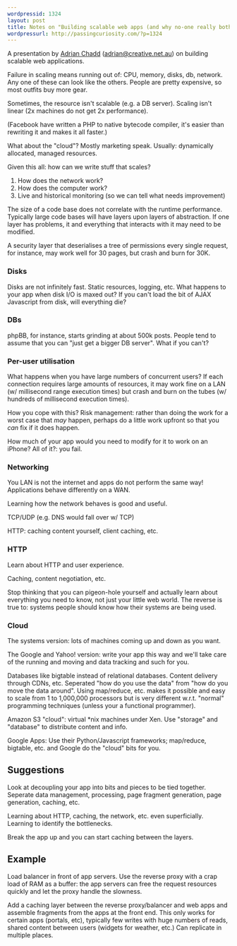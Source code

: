```yaml
---
wordpressid: 1324
layout: post
title: Notes on "Building scalable web apps (and why no-one really bothers)"
wordpressurl: http://passingcuriosity.com/?p=1324
---
```

A presentation by [Adrian Chadd](http://www.creative.net.au/) (adrian@creative.net.au) on building scalable web applications.

<!--more-->

Failure in scaling means running out of: CPU, memory, disks, db, network. Any one of these can look like the others. People are pretty expensive, so most outfits buy more gear.

Sometimes, the resource isn't scalable (e.g. a DB server). Scaling isn't linear (2x machines do not get 2x performance).

(Facebook have written a PHP to native bytecode compiler, it's easier than rewriting it and makes it all faster.)

What about the "cloud"? Mostly marketing speak. Usually: dynamically allocated, managed resources. 

Given this all: how can we write stuff that scales?

1. How does the network work?
2. How does the computer work?
3. Live and historical monitoring (so we can tell what needs improvement)

The size of a code base does not correlate with the runtime performance. Typically large code bases will have layers upon layers of abstraction. If one layer has problems, it and everything that interacts with it may need to be modified.

A security layer that deserialises a tree of permissions every single request, for instance, may work well for 30 pages, but crash and burn for 30K.

### Disks ###

Disks are not infinitely fast. Static resources, logging, etc. What happens to your app when disk I/O is maxed out? If you can't load the bit of AJAX Javascript from disk, will everything die?

### DBs ###

phpBB, for instance, starts grinding at about 500k posts. People tend to assume that you can "just get a bigger DB server". What if you can't?

### Per-user utilisation ###

What happens when you have large numbers of concurrent users? If each connection requires large amounts of resources, it may work fine on a LAN (w/ millisecond range execution times) but crash and burn on the tubes (w/ hundreds of millisecond execution times). 

How you cope with this? Risk management: rather than doing the work for a worst case that *may* happen, perhaps do a little work upfront so that you *can* fix if it does happen.

How much of your app would you need to modify for it to work on an iPhone? All of it?: you fail.

### Networking ###

You LAN is not the internet and apps do not perform the same way! Applications behave differently on a WAN.

Learning how the network behaves is good and useful.

TCP/UDP (e.g. DNS would fall over w/ TCP)

HTTP: caching content yourself, client caching, etc.

### HTTP ###

Learn about HTTP and user experience.

Caching, content negotiation, etc.

Stop thinking that you can pigeon-hole yourself and actually learn about everything you need to know, not just your little web world. The reverse is true to: systems people should know how their systems are being used.

### Cloud ###

The systems version: lots of machines coming up and down as you want.

The Google and Yahoo! version: write your app this way and we'll take care of the running and moving and data tracking and such for you.

Databases like bigtable instead of relational databases. Content delivery through CDNs, etc. Seperated "how do you use the data" from "how do you move the data around". Using map/reduce, etc. makes it possible and easy to scale from 1 to 1,000,000 processors but is very different w.r.t. "normal" programming techniques (unless your a functional programmer).

Amazon S3 "cloud": virtual *nix machines under Xen. Use "storage" and "database" to distribute content and info.

Google Apps: Use their Python/Javascript frameworks; map/reduce, bigtable, etc. and Google do the "cloud" bits for you.

## Suggestions ##

Look at decoupling your app into bits and pieces to be tied together. Seperate data management, processing, page fragment generation, page generation, caching, etc.

Learning about HTTP, caching, the network, etc. even superficially. Learning to identify the bottlenecks.

Break the app up and you can start caching between the layers.

## Example ##

Load balancer in front of app servers. Use the reverse proxy with a crap load of RAM as a buffer: the app servers can free the request resources quickly and let the proxy handle the slowness.

Add a caching layer between the reverse proxy/balancer and web apps and assemble fragments from the apps at the front end. This only works for certain apps (portals, etc), typically few writes with huge numbers of reads, shared content between users (widgets for weather, etc.) Can replicate in multiple places.
